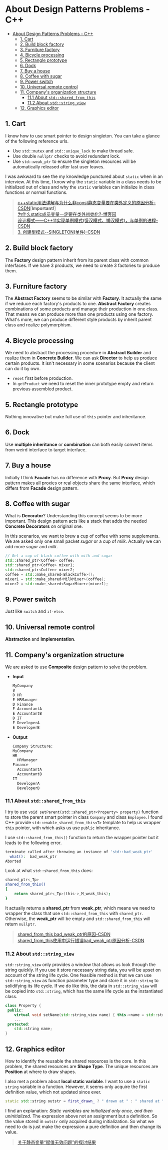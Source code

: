 # About Design Patterns Problems - C++

<!--toc:start-->

- [About Design Patterns Problems - C++](#about-design-patterns-problems-c)
  - [1. Cart](#1-cart)
  - [2. Build block factory](#2-build-block-factory)
  - [3. Furniture factory](#3-furniture-factory)
  - [4. Bicycle processing](#4-bicycle-processing)
  - [5. Rectangle prototype](#5-rectangle-prototype)
  - [6. Dock](#6-dock)
  - [7. Buy a house](#7-buy-a-house)
  - [8. Coffee with sugar](#8-coffee-with-sugar)
  - [9. Power switch](#9-power-switch)
  - [10. Universal remote control](#10-universal-remote-control)
  - [11. Company's organization structure](#11-companys-organization-structure)
    - [11.1 About `std::shared_from_this`](#111-about-stdsharedfromthis)
    - [11.2 About `std::string_view`](#112-about-stdstringview)
  - [12. Graphics editor](#12-graphics-editor)
  <!--toc:end-->

## 1. Cart

I know how to use smart pointer to design singleton. You can take a glance of the following reference urls.

- Use `std::mutex` and `std::unique_lock` to make thread safe.
- Use double `nullptr` checks to avoid redundant lock.
- Use `std::weak_ptr` to ensure the singleton resources will be automatically released after last user leaves.

I was awkward to see the my knowledge punctured about `static` when in an interview. At this time, I know why the `static` variable in a class needs to be initialized out of class and why the `static` variables can initialize in class functions or normal functions.

> [c++static用法详解与为什么非const静态变量要在类外定义的原因分析-CSDN](https://blog.csdn.net/TwoTon/article/details/124525595)\[**Important!**\]\
> [为什么static成员变量一定要在类外初始化?-博客园](https://www.cnblogs.com/lixuejian/p/13215271.html)\
> [设计模式——C++11实现单例模式(饿汉模式、懒汉模式)，与单例的进程-CSDN](https://blog.csdn.net/qq_51963665/article/details/132667572)\
> [3. 创建型模式--SINGLETON(单件)-CSDN](https://blog.csdn.net/sky8336/article/details/107729014)

## 2. Build block factory

The **Factory** design pattern inherit from its parent class with common interfaces. If we have 3 products, we need to create 3 factories to produce them.

## 3. Furniture factory

The **Abstract Factory** seems to be similar with **Factory**. It actually the same if we reduce each factory's products to one. **Abstract Factory** creates combinations of some products and manage their production in one class. That means we can produce more than one products using one factory. What's more, we can produce different style products by inherit parent class and realize polymorphism.

## 4. Bicycle processing

We need to abstract the processing procedure in **Abstract Builder** and realize them in **Concrete Builder**. We can ask **Director** to help us produce certain products. It isn't necessary in some scenarios because the client can do it by own.

- `reset` first before production.
- In `getProduct` we need to reset the inner prototype empty and return previous assembled product.

## 5. Rectangle prototype

Nothing innovative but make full use of `this` pointer and inheritance.

## 6. Dock

Use **multiple inheritance** or **combination** can both easily convert items from weird interface to target interface.

## 7. Buy a house

Initially I think **Facade** has no difference with **Proxy**. But **Proxy** design pattern makes all proxies or real objects share the same interface, which differs from **Facade** design pattern.

## 8. Coffee with sugar

What is **Decorator**? Understanding this concept seems to be more important. This design pattern acts like a stack that adds the needed **Concrete Decorators** on original one.

In this scenarios, we want to brew a cup of coffee with some supplements. We are asked only one small packet _sugar_ or a cup of _milk_. Actually we can add more _sugar_ and _milk_.

```cpp
// Get a cup of black coffee with milk and sugar
std::shared_ptr<Coffee> coffee;
std::shared_ptr<Coffee> mixer1;
std::shared_ptr<Coffee> mixer2;
coffee = std::make_shared<BlackCoffe>();
mixer1 = std::make_shared<MilkMixer>(coffee);
mixer2 = std::make_shared<SugarMixer>(mixer1);
```

## 9. Power switch

Just like `switch` and `if-else`.

## 10. Universal remote control

**Abstraction** and **Implementation**.

## 11. Company's organization structure

We are asked to use **Composite** design pattern to solve the problem.

- **Input**

  ```bash
  MyCompany
  8
  D HR
  E HRManager
  D Finance
  E AccountantA
  E AccountantB
  D IT
  E DeveloperA
  E DeveloperB
  ```

- **Output**

  ```bash
  Company Structure:
  MyCompany
  HR
    HRManager
  Finance
    AccountantA
    AccountantB
  IT
    DeveloperA
    DeveloperB
  ```

### 11.1 About `std::shared_from_this`

I try to use `void setParent(std::shared_ptr<Property> property)` function to store the parent smart pointer in class `Company` and class `Employee`. I found C++ provide `std::enable_shared_from_this<T>` template to help us wrapper `this` pointer, with which asks us use `public` inheritance.

I use `std::shared_from_this()` function to return the wrapper pointer but it leads to the following error.

```bash
terminate called after throwing an instance of 'std::bad_weak_ptr'
  what():  bad_weak_ptr
Aborted
```

Look at what `std::shared_from_this` does:

```bash
shared_ptr<_Tp>
shared_from_this()
{
    return shared_ptr<_Tp>(this->_M_weak_this);
}
```

It actually returns a **shared_ptr** from **weak_ptr**, which means we need to wrapper the class that use `std::shared_from_this` with `shared_ptr`. Otherwise, the **weak_ptr** will be empty and `std::shared_from_this` will return `nullptr`.

> [shared_from_this bad_weak_ptr的原因-CSDN](https://blog.csdn.net/G1036583997/article/details/65626749)\
> [shared_from_this使用中运行错误bad_weak_ptr原因分析-CSDN](https://blog.csdn.net/xhtchina/article/details/126296962)

### 11.2 About `std::string_view`

`std::string_view` only provides a window that allows us look through the string quickly. If you use it store necessary string data, you will be upset on account of the string life cycle. One feasible method is that we can use `std::string_view` as function parameter type and store it in `std::string` to solidifying its life cycle. If we do like this, the data in `std::string_view` will be copied into `std::string`, which has the same life cycle as the instantiated class.

```cpp
class Property {
 public:
    virtual void setName(std::string_view name) { this->name = std::string{name}; }
    ...
 protected:
    std::string name;
}
```

## 12. Graphics editor

How to identify the reusable the shared resources is the core. In this problem, the shared resources are **Shape Type**. The unique resources are **Position** at where to draw shapes.

I also met a problem about **local static variable**. I want to use a `static string` variable in a function. However, it seems only acquire the first definition value, which not updated since ever.

```cpp
static std::string outstr = first_drawn_ ? " drawn at " : " shared at ";
```

I find an explanation: _Static variables are initialized only once, and then uninitialized._ The expression above not an assignment but a definition. So the value stored in `outstr` only acquired during initialization. So what we need to do is just make the expression a pure definition and then change its value.

> [关于静态变量“赋值无效问题”的探讨结果](https://blog.csdn.net/cinmyheart/article/details/9737533)
